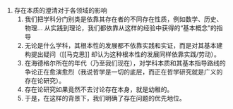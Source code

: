 1. 存在本质的澄清对于各领域的影响
	1. 我们把学科分门别类是依靠其存在者的不同存在性质，例如数学、历史、物理... 从实践到理论，我们都依靠从这样的经验中获得的“基本概念”的指导
	2. 无论是什么学科，其根本性的发展都不依靠实践和实证，而是对其基本建构提出疑问（[[马克思]] 却认为这种根本性的发展同样依靠实践/劳动）。
	3. 在海德格尔所在的年代（乃至我们现在），对学科本质和其基本指导路线的争论正在愈演愈烈（我说哲学是一切的底层，而正在哲学研究就是广义的存在论研究）。
	4. 存在论研究如果竟然不去讨论存在本身，就是幼稚的。
	5. 于是，在这样的背景下，我们明确了存在问题的优先地位。